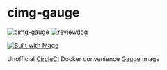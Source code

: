 # cimg-gauge

[![cimg-gauge](https://circleci.com/gh/agilepathway/cimg-gauge.svg?style=svg)](https://circleci.com/gh/agilepathway/cimg-gauge)
[![reviewdog](https://github.com/agilepathway/cimg-gauge/workflows/reviewdog/badge.svg?branch=master&event=push)](https://github.com/agilepathway/cimg-gauge/actions?query=workflow%3Areviewdog+event%3Apush+branch%3Amaster)

[![Built with Mage](https://magefile.org/badge.svg)](https://magefile.org)

Unofficial [CircleCI](https://circleci.com/) Docker convenience [Gauge](https://gauge.org/) image
